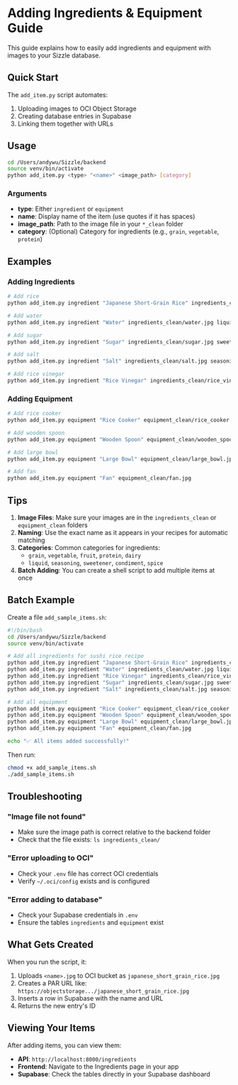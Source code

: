 # Adding Ingredients & Equipment Guide

This guide explains how to easily add ingredients and equipment with images to your Sizzle database.

## Quick Start

The `add_item.py` script automates:
1. Uploading images to OCI Object Storage
2. Creating database entries in Supabase
3. Linking them together with URLs

## Usage

```bash
cd /Users/andywu/Sizzle/backend
source venv/bin/activate
python add_item.py <type> "<name>" <image_path> [category]
```

### Arguments

- **type**: Either `ingredient` or `equipment`
- **name**: Display name of the item (use quotes if it has spaces)
- **image_path**: Path to the image file in your `*_clean` folder
- **category**: (Optional) Category for ingredients (e.g., `grain`, `vegetable`, `protein`)

## Examples

### Adding Ingredients

```bash
# Add rice
python add_item.py ingredient "Japanese Short-Grain Rice" ingredients_clean/rice.jpg grain

# Add water
python add_item.py ingredient "Water" ingredients_clean/water.jpg liquid

# Add sugar
python add_item.py ingredient "Sugar" ingredients_clean/sugar.jpg sweetener

# Add salt
python add_item.py ingredient "Salt" ingredients_clean/salt.jpg seasoning

# Add rice vinegar
python add_item.py ingredient "Rice Vinegar" ingredients_clean/rice_vinegar.jpg condiment
```

### Adding Equipment

```bash
# Add rice cooker
python add_item.py equipment "Rice Cooker" equipment_clean/rice_cooker.jpg

# Add wooden spoon
python add_item.py equipment "Wooden Spoon" equipment_clean/wooden_spoon.jpg

# Add large bowl
python add_item.py equipment "Large Bowl" equipment_clean/large_bowl.jpg

# Add fan
python add_item.py equipment "Fan" equipment_clean/fan.jpg
```

## Tips

1. **Image Files**: Make sure your images are in the `ingredients_clean` or `equipment_clean` folders
2. **Naming**: Use the exact name as it appears in your recipes for automatic matching
3. **Categories**: Common categories for ingredients:
   - `grain`, `vegetable`, `fruit`, `protein`, `dairy`
   - `liquid`, `seasoning`, `sweetener`, `condiment`, `spice`
4. **Batch Adding**: You can create a shell script to add multiple items at once

## Batch Example

Create a file `add_sample_items.sh`:

```bash
#!/bin/bash
cd /Users/andywu/Sizzle/backend
source venv/bin/activate

# Add all ingredients for sushi rice recipe
python add_item.py ingredient "Japanese Short-Grain Rice" ingredients_clean/rice.jpg grain
python add_item.py ingredient "Water" ingredients_clean/water.jpg liquid
python add_item.py ingredient "Rice Vinegar" ingredients_clean/rice_vinegar.jpg condiment
python add_item.py ingredient "Sugar" ingredients_clean/sugar.jpg sweetener
python add_item.py ingredient "Salt" ingredients_clean/salt.jpg seasoning

# Add all equipment
python add_item.py equipment "Rice Cooker" equipment_clean/rice_cooker.jpg
python add_item.py equipment "Wooden Spoon" equipment_clean/wooden_spoon.jpg
python add_item.py equipment "Large Bowl" equipment_clean/large_bowl.jpg
python add_item.py equipment "Fan" equipment_clean/fan.jpg

echo "✅ All items added successfully!"
```

Then run:
```bash
chmod +x add_sample_items.sh
./add_sample_items.sh
```

## Troubleshooting

### "Image file not found"
- Make sure the image path is correct relative to the backend folder
- Check that the file exists: `ls ingredients_clean/`

### "Error uploading to OCI"
- Check your `.env` file has correct OCI credentials
- Verify `~/.oci/config` exists and is configured

### "Error adding to database"
- Check your Supabase credentials in `.env`
- Ensure the tables `ingredients` and `equipment` exist

## What Gets Created

When you run the script, it:
1. Uploads `<name>.jpg` to OCI bucket as `japanese_short_grain_rice.jpg`
2. Creates a PAR URL like: `https://objectstorage.../japanese_short_grain_rice.jpg`
3. Inserts a row in Supabase with the name and URL
4. Returns the new entry's ID

## Viewing Your Items

After adding items, you can view them:
- **API**: `http://localhost:8000/ingredients`
- **Frontend**: Navigate to the Ingredients page in your app
- **Supabase**: Check the tables directly in your Supabase dashboard
